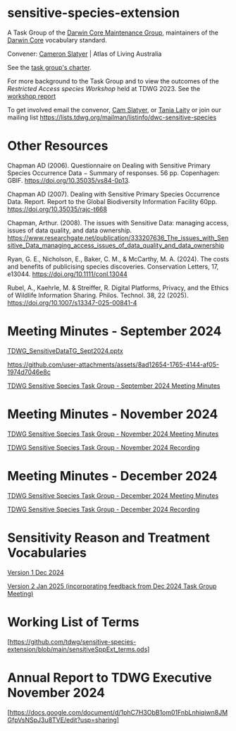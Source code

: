 # sensitive-species-extension

A Task Group of the [Darwin Core Maintenance Group](https://www.tdwg.org/community/dwc/), maintainers of the [Darwin Core](https://www.tdwg.org/community/dwc/) vocabulary standard.

Convener: [Cameron Slatyer](mailto:cam.slatyer@csiro.au) | Atlas of Living Australia 

See the [task group's charter](https://www.tdwg.org/community/dwc/sensitive-species/).

For more background to the Task Group and to view the outcomes of the _Restricted Access species Workshop_ held at TDWG 2023. See the [workshop report](https://github.com/tdwg/sensitive-species-extension/blob/main/RASD_TDWG_Workshop_Report_V2.docx)

To get involved email the convenor, [Cam Slatyer](mailto:Cam.slatyer@csiro.au), or [Tania Laity](mailto:tania.laity@csiro.au) or join our mailing list https://lists.tdwg.org/mailman/listinfo/dwc-sensitive-species

# Other Resources

Chapman AD (2006). Questionnaire on Dealing with Sensitive Primary Species Occurrence Data − Summary of responses. 56 pp. Copenhagen: GBIF. https://doi.org/10.35035/vs84-0p13.

Chapman AD (2007). Dealing with Sensitive Primary Species Occurrence Data. Report. Report to the Global Biodiversity Information Facility 60pp. https://doi.org/10.35035/rajc-t668

Chapman, Arthur. (2008). The issues with Sensitive Data: managing access, issues of data quality, and data ownership. https://www.researchgate.net/publication/333207636_The_issues_with_Sensitive_Data_managing_access_issues_of_data_quality_and_data_ownership

Ryan, G. E., Nicholson, E., Baker, C. M., & McCarthy, M. A. (2024). The costs and benefits of publicising species discoveries. Conservation Letters, 17, e13044. https://doi.org/10.1111/conl.13044

Rubel, A., Kaehrle, M. & Streiffer, R. Digital Platforms, Privacy, and the Ethics of Wildlife Information Sharing. Philos. Technol. 38, 22 (2025). https://doi.org/10.1007/s13347-025-00841-4

# Meeting Minutes - September 2024

[TDWG_SensitiveDataTG_Sept2024.pptx](https://github.com/tdwg/sensitive-species-extension/blob/main/TDWG_SensitiveDataTG_Sept2024.pptx)

https://github.com/user-attachments/assets/8ad12654-1765-4144-af05-1974d7046e8c

[TDWG Sensitive Species Task Group - September 2024 Meeting Minutes](https://github.com/tdwg/sensitive-species-extension/blob/main/GR286.TDWG.Sensitive.Species.Task.Group.20240927.docx)

# Meeting Minutes - November 2024

[TDWG Sensitive Species Task Group - November 2024 Meeting Minutes](https://github.com/tdwg/sensitive-species-extension/blob/main/GR286%20TDWG%20Sensitive%20Species%20Task%20Group%2020241121.docx)

[TDWG Sensitive Species Task Group - November 2024 Recording](https://drive.google.com/file/d/1ovrr6FLJYIqa8803yQIE5eKzHuwCzYch/view?usp=sharing)

# Meeting Minutes - December 2024

[TDWG Sensitive Species Task Group - December 2024 Meeting Minutes](https://github.com/tdwg/sensitive-species-extension/blob/main/GR286%20TDWG%20Sensitive%20Species%20Task%20Group%2020241219.docx)

[TDWG Sensitive Species Task Group - December 2024 Recording](https://drive.google.com/file/d/1mOeYJ0WsjISJLYJNVgKdqkI9UTfA6fjs/view?usp=drive_link)

# Sensitivity Reason and Treatment Vocabularies
[Version 1 Dec 2024](https://github.com/tdwg/sensitive-species-extension/blob/main/SensitivityTreatmentsReasons_V1_Dec2024.docx)

[Version 2 Jan 2025 (incorporating feedback from Dec 2024 Task Group Meeting)](https://github.com/tdwg/sensitive-species-extension/blob/main/SenitivityReasonsTreatments_V2_Jan2025.docx)

# Working List of Terms
[https://github.com/tdwg/sensitive-species-extension/blob/main/sensitiveSppExt_terms.ods]

# Annual Report to TDWG Executive November 2024
[https://docs.google.com/document/d/1phC7H3ObB1om01FnbLnhiqiwn8JMGfpVsNSpJ3u8TVE/edit?usp=sharing]


